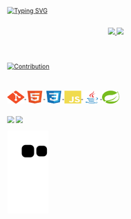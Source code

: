 [![Typing SVG](https://readme-typing-svg.herokuapp.com/?color=ffffff&size=35&center=true&vCenter=true&width=1000&lines=Oiii!+Eu+sou+a+Milleny;Tenho+19+anos;Curso+análise+e+desenvolvimento+de+sistemas;Seja+Bem-vindo!+:%29)](https://git.io/typing-svg)

<br>

<div align="center">
  <a href="https://github.com/milleny27">
  <img height="180em" src="https://github-readme-stats.vercel.app/api?username=Milleny27&show_icons=true&theme=dracula&include_all_commits=true&count_private=true"/>
  <img height="180em" src="https://github-readme-stats.vercel.app/api/top-langs/?username=Milleny27&layout=compact&langs_count=7&theme=dracula"/>
</div>
  
  <br><br>
  
![Contribution](https://activity-graph.herokuapp.com/graph?username=Milleny27&theme=dracula&hide_border=true&area=true)
  
 <br>
  
<div style="display: inline_block"><br>
  <img align="center" alt="Mi-Github" height="30" width="40" src="https://raw.githubusercontent.com/devicons/devicon/master/icons/git/git-original.svg"> 
  <img align="center" alt="Mi-HTML" height="30" width="40" src="https://raw.githubusercontent.com/devicons/devicon/master/icons/html5/html5-original.svg">
  <img align="center" alt="Mi-CSS" height="30" width="40" src="https://raw.githubusercontent.com/devicons/devicon/master/icons/css3/css3-original.svg">
  <img align="center" alt="Mi-Js" height="30" width="40" src="https://raw.githubusercontent.com/devicons/devicon/master/icons/javascript/javascript-plain.svg">
  <img align="center" alt="Mi-Js" height="30" width="40" src="https://raw.githubusercontent.com/devicons/devicon/master/icons/java/java-original.svg">
  <img align="center" alt="Mi-Js" height="30" width="40" src="https://raw.githubusercontent.com/devicons/devicon/master/icons/spring/spring-original.svg">
</div>

   ##
 
<div> 
 <!--<a href="https://discord.gg/wagxzStdcR" target="_blank"><img src="https://img.shields.io/badge/Discord-7289DA?style=for-the-badge&logo=discord&logoColor=white" target="_blank"></a> -->
  <a href = "mailto:ellenmilleny@gmail.com"><img src="https://img.shields.io/badge/-Gmail-%23333?style=for-the-badge&logo=gmail&logoColor=white" target="_blank"></a>
  <a href="https://www.linkedin.com/in/millenyellen" target="_blank"><img src="https://img.shields.io/badge/-LinkedIn-%230077B5?style=for-the-badge&logo=linkedin&logoColor=white" target="_blank"></a> 
 
  ![Snake animation](https://github.com/rafaballerini/rafaballerini/blob/output/github-contribution-grid-snake.svg)
 
</div>
